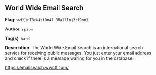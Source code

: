 ## World Wide Email Search

**Flag**: `wwf{1nT3rN4ti0n4l_3Ma1lInj3cT9on}`

**Author**: `spipm`

**Tag(s)**: `hard`

**Description**: The World Wide Email Search is an international search service for receiving public messages.
You just enter your email address and check if there is a message waiting for you in the database!

https://emailsearch.wwctf.com/